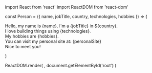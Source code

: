 import React from 'react'
import ReactDOM from 'react-dom'

const Person = ({ name, jobTitle, country, technologies, hobbies }) => (
  <p>
    Hello, my name is {name}. I'm a {jobTitle} in ${country}. <br />
    I love building things using {technologies}. <br />
    My hobbies are {hobbies}. <br />
    You can visit my personal site at: {personalSite} <br />
    Nice to meet you!
  </p>
)

ReactDOM.render(
  <Person
    name='Tanishraj'
    jobTitle='Front-end Engineer'
    country='India'
    technologies='Javascript and React'
    hobbies='playing video games 🎮, exercising 🏃‍♂️.'
    personalSite='https://github.com/tanishraj/tanishraj/'
  />,
  document.getElementById('root')
)

